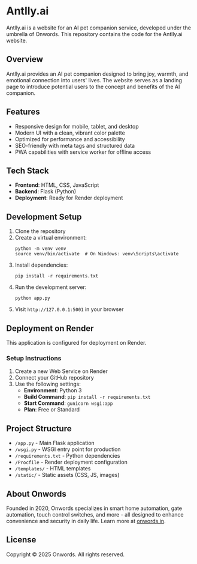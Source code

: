 # Antlly.ai

Antlly.ai is a website for an AI pet companion service, developed under the umbrella of Onwords. This repository contains the code for the Antlly.ai website.

## Overview

Antlly.ai provides an AI pet companion designed to bring joy, warmth, and emotional connection into users' lives. The website serves as a landing page to introduce potential users to the concept and benefits of the AI companion.

## Features

- Responsive design for mobile, tablet, and desktop
- Modern UI with a clean, vibrant color palette
- Optimized for performance and accessibility
- SEO-friendly with meta tags and structured data
- PWA capabilities with service worker for offline access

## Tech Stack

- **Frontend**: HTML, CSS, JavaScript
- **Backend**: Flask (Python)
- **Deployment**: Ready for Render deployment

## Development Setup

1. Clone the repository
2. Create a virtual environment:
   ```
   python -m venv venv
   source venv/bin/activate  # On Windows: venv\Scripts\activate
   ```
3. Install dependencies:
   ```
   pip install -r requirements.txt
   ```
4. Run the development server:
   ```
   python app.py
   ```
5. Visit `http://127.0.0.1:5001` in your browser

## Deployment on Render

This application is configured for deployment on Render.

### Setup Instructions

1. Create a new Web Service on Render
2. Connect your GitHub repository
3. Use the following settings:
   - **Environment**: Python 3
   - **Build Command**: `pip install -r requirements.txt`
   - **Start Command**: `gunicorn wsgi:app`
   - **Plan**: Free or Standard

## Project Structure

- `/app.py` - Main Flask application
- `/wsgi.py` - WSGI entry point for production
- `/requirements.txt` - Python dependencies
- `/Procfile` - Render deployment configuration
- `/templates/` - HTML templates
- `/static/` - Static assets (CSS, JS, images)

## About Onwords

Founded in 2020, Onwords specializes in smart home automation, gate automation, touch control switches, and more - all designed to enhance convenience and security in daily life. Learn more at [onwords.in](https://onwords.in).

## License

Copyright © 2025 Onwords. All rights reserved.